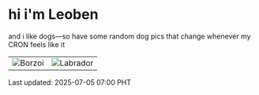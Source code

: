 # hi i'm Leoben

and i like dogs—so have some random dog pics that change whenever my CRON feels like it

|  |  |
|--------|----------|
| ![Borzoi](https://random-dog-vercel.vercel.app/api/random-borzoi?v=1751670002) | ![Labrador](https://random-dog-vercel.vercel.app/api/random-labrador?v=1751670002) |

Last updated: 2025-07-05 07:00 PHT
